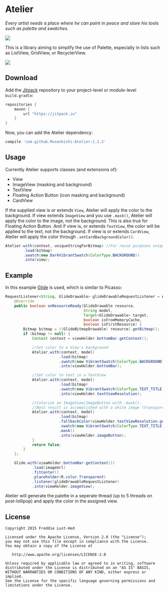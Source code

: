 # Atelier
*Every artist needs a place where he can paint in peace and store his tools such as palette and swatches.*

![](https://img.shields.io/github/release/Musenkishi/Atelier.svg?label=JitPack%20Maven)

This is a library aiming to simplify the use of Palette, especially in lists such as ListView, GridView, or RecyclerView.

![](assets/sample.gif)

## Download

Add the [Jitpack][jit] repository to your project-level or module-level `build.gradle`:
```groovy
repositories {
	maven {
		url "https://jitpack.io"
    }
}
```

Now, you can add the Atelier dependency:
```groovy
compile 'com.github.Musenkishi:Atelier:1.2.2'
```

## Usage

Currently Atelier supports classes (and extensions of):
* View
* ImageView (masking and background)
* TextView
* Floating Action Button (icon masking and background)
* CardView

If the supplied view is or extends `View`, Atelier will apply the color to the background. If view extends `ImageView` and you use `.mask()`, Atelier will apply the color to the image, not the background. This is also true for Floating Action Button. And if view is, or extends `TextView`, the color will be applied to the text, not the background. If view is or extends `CardView`, Atelier will apply the color through `.setCardBackgroundColor()`.

```java
Atelier.with(context, uniqueStringForBitmap) //For reuse purposes uniqueStringForBitmap could be the url for the image.
        .load(bitmap)
        .swatch(new DarkVibrantSwatch(ColorType.BACKGROUND))
        .into(view);
```

## Example
In this example [Glide][glide] is used, which is similar to Picasso:
```java
RequestListener<String, GlideDrawable> glideDrawableRequestListener = new RequestListener<String, GlideDrawable>() {
    @Override
    public boolean onResourceReady(GlideDrawable resource,
                                   String model,
                                   Target<GlideDrawable> target,
                                   boolean isFromMemoryCache,
                                   boolean isFirstResource) {
        Bitmap bitmap = ((GlideBitmapDrawable) resource).getBitmap();
        if (bitmap != null) {
            Context context = viewHolder.bottomBar.getContext();

		    //Set color to a View's background
            Atelier.with(context, model)
                        .load(bitmap)
                        .swatch(new VibrantSwatch(ColorType.BACKGROUND))
                        .into(viewHolder.bottomBar);

		    //Set color to text in a TextView
            Atelier.with(context, model)
                        .load(bitmap)
                        .swatch(new VibrantSwatch(ColorType.TEXT_TITLE))
                        .into(viewHolder.textViewResolution);

		    //Colorize an ImageView/ImageButton with .mask().
            //Best result is accomplished with a white image (transparent bakground).
            Atelier.with(context, model)
                        .load(bitmap)
                        .fallbackColor(viewHolder.textViewResolution.getCurrentTextColor())
                        .swatch(new VibrantSwatch(ColorType.TEXT_TITLE))
                        .mask()
                        .into(viewHolder.imageButton);
            }
            return false;
        }
    };

    Glide.with(viewHolder.bottomBar.getContext())
            .load(imageUrl)
            .fitCenter()
            .placeholder(R.color.Transparent)
            .listener(glideDrawableRequestListener)
            .into(viewHolder.imageView);
```

Atelier will generate the palette in a seperate thread (up to 5 threads on post-lollipop) and apply the color in the assigned view.

## License

	Copyright 2015 Freddie Lust-Hed

	Licensed under the Apache License, Version 2.0 (the "License");
	you may not use this file except in compliance with the License.
	You may obtain a copy of the License at

	   http://www.apache.org/licenses/LICENSE-2.0

	Unless required by applicable law or agreed to in writing, software
	distributed under the License is distributed on an "AS IS" BASIS,
	WITHOUT WARRANTIES OR CONDITIONS OF ANY KIND, either express or implied.
	See the License for the specific language governing permissions and
	limitations under the License.


 [jmdns]: https://github.com/openhab/jmdns
 [jit]: https://jitpack.io
 [glide]: https://github.com/bumptech/glide
